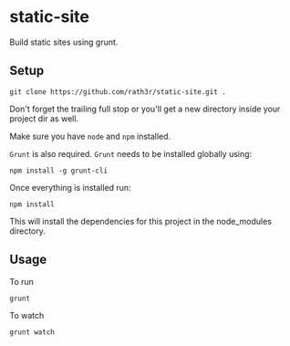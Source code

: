 static-site
=======

Build static sites using grunt.

Setup
-----

`git clone https://github.com/rath3r/static-site.git .`

Don't forget the trailing full stop or you'll get a new directory inside your project dir as well.

Make sure you have `node` and `npm` installed.

`Grunt` is also required. `Grunt` needs to be installed globally using:

`npm install -g grunt-cli`

Once everything is installed run:

`npm install`

This will install the dependencies for this project in the node_modules directory.

Usage
-----

To run

`grunt`

To watch

`grunt watch`
